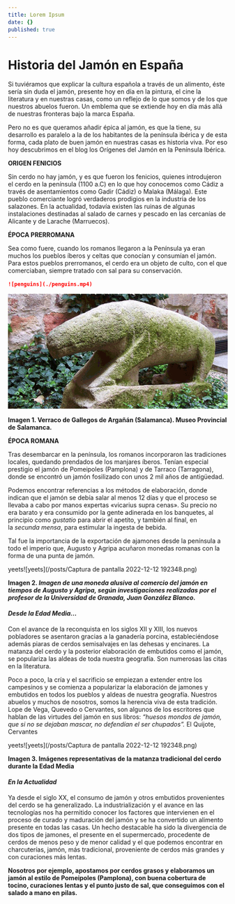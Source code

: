 ```yaml
---
title: Lorem Ipsum
date: {}
published: true
---
```

# **Historia del Jamón en España**
Si tuviéramos que explicar la cultura española a través de un alimento, éste sería sin duda el jamón, presente hoy en día en la pintura, el cine la literatura y en nuestras casas, como un reflejo de lo que somos y de los que nuestros abuelos fueron. Un emblema que se extiende hoy en día más allá de nuestras fronteras bajo la marca España. 

Pero no es que queramos añadir épica al jamón, es que la tiene, su desarrollo es paralelo a la de los habitantes de la península ibérica y de esta forma, cada plato de buen jamón en nuestras casas es historia viva. Por eso hoy descubrimos en el blog los Orígenes del Jamón en la Península Ibérica.

**ORIGEN FENICIOS**

Sin cerdo no hay jamón, y es que fueron los fenicios, quienes introdujeron el cerdo en la península (1100 a.C) en lo que hoy conocemos como Cádiz a través de asentamientos como Gadir (Cádiz) o Malaka (Málaga). Este pueblo comerciante logró verdaderos prodigios en la industria de los salazones. En la actualidad, todavía existen las ruinas de algunas instalaciones destinadas al salado de carnes y pescado en las cercanías de Alicante y de Larache (Marruecos).

**ÉPOCA PRERROMANA**

Sea como fuere, cuando los romanos llegaron a la Península ya eran muchos los pueblos íberos y celtas que conocían y consumían el jamón. Para estos pueblos prerromanos, el cerdo era un objeto de culto, con el que comerciaban, siempre tratado con sal para su conservación.

```md
![penguins](./penguins.mp4)
```

![penguins](./1.png)

**Imagen 1. Verraco de Gallegos de Argañán (Salamanca). Museo Provincial de Salamanca.**

**ÉPOCA ROMANA**

Tras desembarcar en la península, los romanos incorporaron las tradiciones locales, quedando prendados de los manjares íberos. Tenían especial prestigio el jamón de Pomeipoles (Pamplona) y de Tarraco (Tarragona), donde se encontró un jamón fosilizado con unos 2 mil años de antigüedad.

Podemos encontrar referencias a los métodos de elaboración, donde indican que el jamón se debía salar al menos 12 días y que el proceso se llevaba a cabo por manos expertas «vicarius supra cenas». Su precio no era barato y era consumido por la gente adinerada en los banquetes, al principio como *gustatio* para abrir el apetito, y también al final, en la *secunda mensa*, para estimular la ingesta de bebida.

Tal fue la importancia de la exportación de ajamones desde la península a todo el imperio que, Augusto y Agripa acuñaron monedas romanas con la forma de una punta de jamón.

yeets![yeets](/posts/Captura de pantalla 2022-12-12 192348.png)

**Imagen 2. *Imagen de una moneda alusiva al comercio del jamón en tiempos de Augusto y Agripa, según investigaciones realizadas por el profesor de la Universidad de Granada, Juan González Blanco.*** 

#### ***Desde la Edad Media…***
Con el avance de la reconquista en los siglos XII y XIII, los nuevos pobladores se asentaron gracias a la ganadería porcina, estableciéndose además piaras de cerdos semisalvajes en las dehesas y encinares. La matanza del cerdo y la posterior elaboración de embutidos como el jamón, se populariza las aldeas de toda nuestra geografía. Son numerosas las citas en la literatura. 

Poco a poco, la cría y el sacrificio se empiezan a extender entre los campesinos y se comienza a popularizar la elaboración de jamones y embutidos en todos los pueblos y aldeas de nuestra geografía. Nuestros abuelos y muchos de nosotros, somos la herencia viva de esta tradición. Lope de Vega, Quevedo o Cervantes, son algunos de los escritores que hablan de las virtudes del jamón en sus libros: *“huesos mondos de jamón, que si no se dejaban mascar, no defendían el ser chupados”.* El Quijote, Cervantes

yeets![yeets](/posts/Captura de pantalla 2022-12-12 192348.png)

**Imagen 3. Imágenes representativas de la matanza tradicional del cerdo durante la Edad Media**

#### ***En la Actualidad***
Ya desde el siglo XX, el consumo de jamón y otros embutidos provenientes del cerdo se ha generalizado. La industrialización y el avance en las tecnologías nos ha permitido conocer los factores que intervienen en el proceso de curado y maduración del jamón y se ha convertido un alimento presente en todas las casas. Un hecho destacable ha sido la divergencia de dos tipos de jamones, el presente en el supermercado, procedente de cerdos de menos peso y de menor calidad y el que podemos encontrar en charcuterías, jamón, más tradicional, proveniente de cerdos más grandes y con curaciones más lentas. 

**Nosotros por ejemplo, apostamos por cerdos grasos y elaboramos un jamón al estilo de Pomeipoles (Pamplona), con buena cobertura de tocino, curaciones lentas y el punto justo de sal, que conseguimos con el salado a mano en pilas.**




